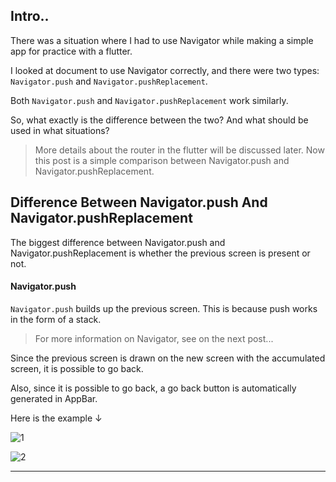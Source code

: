 ## Intro..
There was a situation where I had to use Navigator while making a simple app for practice with a flutter.

I looked at document to use Navigator correctly, and there were two types: `Navigator.push` and `Navigator.pushReplacement`.

Both `Navigator.push` and `Navigator.pushReplacement` work similarly. 

So, what exactly is the difference between the two? And what should be used in what situations?

> More details about the router in the flutter will be discussed later. Now this post is a simple comparison between Navigator.push and Navigator.pushReplacement.

## Difference Between Navigator.push And Navigator.pushReplacement
The biggest difference between Navigator.push and Navigator.pushReplacement is whether the previous screen is present or not.

#### Navigator.push
`Navigator.push` builds up the previous screen. This is because push works in the form of a stack. 

> For more information on Navigator, see on the next post...

Since the previous screen is drawn on the new screen with the accumulated screen, it is possible to go back.

Also, since it is possible to go back, a go back button is automatically generated in AppBar.

Here is the example ↓

![1](https://github.com/jinscodes/Blog_nextJS/assets/87598134/c5ea5eeb-f494-492b-9989-fad33eff6308)

![2](https://github.com/jinscodes/Blog_nextJS/assets/87598134/c5b45429-a659-4330-86ee-48135d8f14d5)


---
[](https://titann.tistory.com/49)

[](https://api.flutter.dev/flutter/widgets/Navigator/pushReplacement.html)

[](https://docs.flutter.dev/cookbook/navigation/navigation-basics)